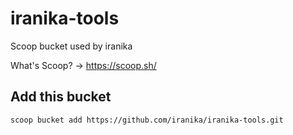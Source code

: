 # iranika-tools
Scoop bucket used by iranika

What's Scoop? → https://scoop.sh/

## Add this bucket

```
scoop bucket add https://github.com/iranika/iranika-tools.git
```

